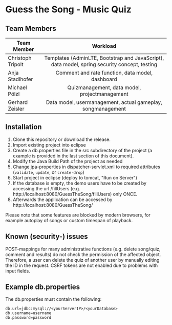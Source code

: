 # Guess the Song - Music Quiz
## Team Members

| Team Member       | Workload                                                              |
| ------------------|:---------------------------------------------------------------------:|
| Christoph Tripolt | Templates (AdminLTE, Bootstrap and JavaScript), data model, spring security concept, testing                       |
| Anja Stadlhofer   | Comment and rate function, data model, dashboard                      |
| Michael Pölzl     | Quizmanagement, data model, projectmanagement                                |
| Gerhard Zeisler   | Data model, usermanagement, actual gameplay, songmanagement           |

## Installation
1. Clone this repository or download the release.
2. Import existing project into eclipse
3. Create a db.properties file in the src subdirectory of the project (a example is provided in the last section of this document).
4. Modify the Java Build Path of the project as needed
5. Change jpa-properties in dispatcher-servlet.xml to required attributes (``validate``, ``update``, or ``create-drop``)
6. Start project in eclipse (deploy to tomcat, "Run on Server")
7. If the database is empty, the demo users have to be created by accessing the url /fillUsers (e.g. http://localhost:8080/GuessTheSong/fillUsers) only ONCE.
8. Afterwards the application can be accessed by http://localhost:8080/GuessTheSong/

Please note that some features are blocked by modern browsers, for example autoplay of songs or custom timespan of playback.

## Known (security-) issues
POST-mappings for many administrative functions (e.g. delete song/quiz, comment and results) do not check the permission of the affected object. Therefore, a user can delete the quiz of another user by manually editing the ID in the request.
CSRF tokens are not enabled due to problems with input fields.

## Example db.properties
The db.properties must contain the following:
````
db.url=jdbc:mysql://<yourServerIP>/<yourDatabase> 
db.username=username
db.password=password
````
